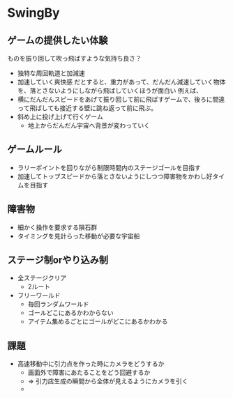 # SwingBy

## ゲームの提供したい体験
ものを振り回して吹っ飛ばすような気持ち良さ？
- 独特な周回軌道と加減速
- 加速していく爽快感
だとすると、重力があって、だんだん減速していく物体を、落とさないようにしながら飛ばしていくほうが面白い
例えば、
- 横にだんだんスピードをあげて振り回して前に飛ばすゲームで、後ろに間違って飛ばしても接近する壁に跳ね返って前に飛ぶ。
- 斜め上に投げ上げて行くゲーム
  - 地上からだんだん宇宙へ背景が変わっていく

## ゲームルール
- ラリーポイントを回りながら制限時間内のステージゴールを目指す
- 加速してトップスピードから落とさないようにしつつ障害物をかわし好タイムを目指す

## 障害物
- 細かく操作を要求する隕石群
- タイミングを見計らった移動が必要な宇宙船

## ステージ制orやり込み制
- 全ステージクリア
  - 2ルート
- フリーワールド
  - 毎回ランダムワールド
  - ゴールどこにあるかわからない
  - アイテム集めるごとにゴールがどこにあるかわかる

## 課題
- 高速移動中に引力点を作った時にカメラをどうするか
  - 画面外で障害にあたることをどう回避するか
  - => 引力店生成の瞬間から全体が見えるようにカメラを引く
  - 
  
  
